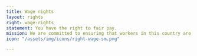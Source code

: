 ```yaml
---
title: Wage rights
layout: rights
right: wage-rights
statement: You have the right to fair pay.
mission: We are committed to ensuring that workers in this country are paid properly and for all the hours they work, regardless of immigration status.
icon: "/assets/img/icons/right-wage-sm.png"

---
```

